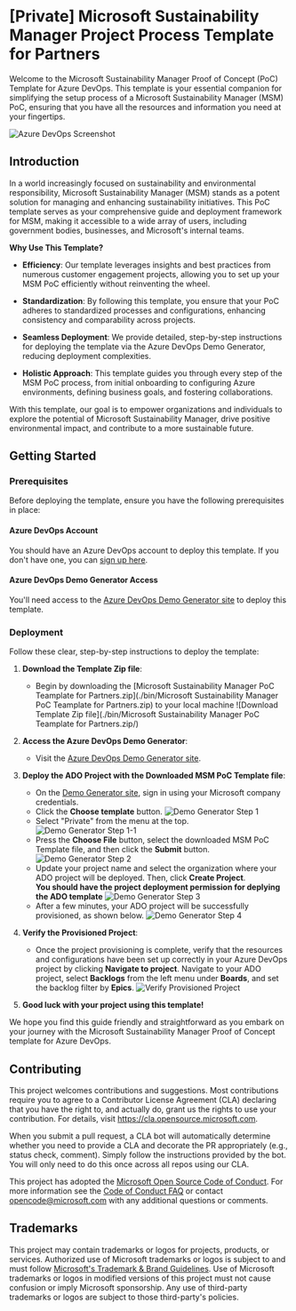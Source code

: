 # [Private] Microsoft Sustainability Manager Project Process Template for Partners

Welcome to the Microsoft Sustainability Manager Proof of Concept (PoC) Template for Azure DevOps. This template is your essential companion for simplifying the setup process of a Microsoft Sustainability Manager (MSM) PoC, ensuring that you have all the resources and information you need at your fingertips.

![Azure DevOps Screenshot](./media/ADOScreenshot.png)

## Introduction

In a world increasingly focused on sustainability and environmental responsibility, Microsoft Sustainability Manager (MSM) stands as a potent solution for managing and enhancing sustainability initiatives. This PoC template serves as your comprehensive guide and deployment framework for MSM, making it accessible to a wide array of users, including government bodies, businesses, and Microsoft's internal teams.

**Why Use This Template?**

- **Efficiency**: Our template leverages insights and best practices from numerous customer engagement projects, allowing you to set up your MSM PoC efficiently without reinventing the wheel.

- **Standardization**: By following this template, you ensure that your PoC adheres to standardized processes and configurations, enhancing consistency and comparability across projects.

- **Seamless Deployment**: We provide detailed, step-by-step instructions for deploying the template via the Azure DevOps Demo Generator, reducing deployment complexities.

- **Holistic Approach**: This template guides you through every step of the MSM PoC process, from initial onboarding to configuring Azure environments, defining business goals, and fostering collaborations.

With this template, our goal is to empower organizations and individuals to explore the potential of Microsoft Sustainability Manager, drive positive environmental impact, and contribute to a more sustainable future.

## Getting Started

### Prerequisites

Before deploying the template, ensure you have the following prerequisites in place:

#### Azure DevOps Account

You should have an Azure DevOps account to deploy this template. If you don't have one, you can [sign up here](https://learn.microsoft.com/en-us/azure/devops/user-guide/sign-up-invite-teammates?view=azure-devops).

#### Azure DevOps Demo Generator Access

You'll need access to the [Azure DevOps Demo Generator site](https://azuredevopsdemogenerator.azurewebsites.net/) to deploy this template.

### Deployment

Follow these clear, step-by-step instructions to deploy the template:

1. **Download the Template Zip file**:
   - Begin by downloading the [Microsoft Sustainability Manager PoC Teamplate for Partners.zip](./bin/Microsoft Sustainability Manager PoC Teamplate for Partners.zip) to your local machine
   ![Download Template Zip file](./bin/Microsoft Sustainability Manager PoC Teamplate for Partners.zip/)

3. **Access the Azure DevOps Demo Generator**:
   - Visit the [Azure DevOps Demo Generator site](https://azuredevopsdemogenerator.azurewebsites.net/).

4. **Deploy the ADO Project with the Downloaded MSM PoC Template file**:
   - On the [Demo Generator site](https://azuredevopsdemogenerator.azurewebsites.net/), sign in using your Microsoft company credentials.
   - Click the **Choose template** button.
   ![Demo Generator Step 1](./media/DemoGenerator1.png)
   - Select "Private" from the menu at the top.
   ![Demo Generator Step 1-1](./media/DemoGenerator1-1.png)
   - Press the **Choose File** button, select the downloaded MSM PoC Template file, and then click the **Submit** button.  
   ![Demo Generator Step 2](./media/DemoGenerator2.png)
   - Update your project name and select the organization where your ADO project will be deployed. Then, click **Create Project**.  
   **You should have the project deployment permission for deplying the ADO template**
   ![Demo Generator Step 3](./media/DemoGenerator3.png)
   - After a few minutes, your ADO project will be successfully provisioned, as shown below.
   ![Demo Generator Step 4](./media/DemoGenerator4.png)

5. **Verify the Provisioned Project**:
   - Once the project provisioning is complete, verify that the resources and configurations have been set up correctly in your Azure DevOps project by clicking **Navigate to project**.
   Navigate to your ADO project, select **Backlogs** from the left menu under **Boards**, and set the backlog filter by **Epics**.
   ![Verify Provisioned Project](./media/DeployedADO.png)

6. **Good luck with your project using this template!**

We hope you find this guide friendly and straightforward as you embark on your journey with the Microsoft Sustainability Manager Proof of Concept template for Azure DevOps.
## Contributing

This project welcomes contributions and suggestions.  Most contributions require you to agree to a
Contributor License Agreement (CLA) declaring that you have the right to, and actually do, grant us
the rights to use your contribution. For details, visit https://cla.opensource.microsoft.com.

When you submit a pull request, a CLA bot will automatically determine whether you need to provide
a CLA and decorate the PR appropriately (e.g., status check, comment). Simply follow the instructions
provided by the bot. You will only need to do this once across all repos using our CLA.

This project has adopted the [Microsoft Open Source Code of Conduct](https://opensource.microsoft.com/codeofconduct/).
For more information see the [Code of Conduct FAQ](https://opensource.microsoft.com/codeofconduct/faq/) or
contact [opencode@microsoft.com](mailto:opencode@microsoft.com) with any additional questions or comments.

## Trademarks

This project may contain trademarks or logos for projects, products, or services. Authorized use of Microsoft 
trademarks or logos is subject to and must follow 
[Microsoft's Trademark & Brand Guidelines](https://www.microsoft.com/en-us/legal/intellectualproperty/trademarks/usage/general).
Use of Microsoft trademarks or logos in modified versions of this project must not cause confusion or imply Microsoft sponsorship.
Any use of third-party trademarks or logos are subject to those third-party's policies.
